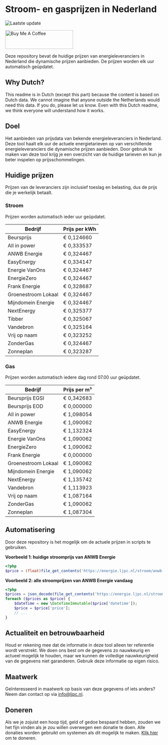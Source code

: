 # Stroom- en gasprijzen in Nederland

![Laatste update](https://img.shields.io/badge/laatste%20update-2023--12--14%2008%3A00%20CET-brightgreen)

<a href="https://www.buymeacoffee.com/Lars-" target="_blank"><img src="https://cdn.buymeacoffee.com/buttons/v2/default-orange.png" alt="Buy Me A Coffee" height="60" style="height: 60px !important;width: 217px !important;" ></a>

Deze repository bevat de huidige prijzen van energieleveranciers in Nederland die dynamische prijzen aanbieden. De prijzen worden elk uur automatisch geüpdatet.

## Why Dutch?

This readme is in Dutch (except this part) because the content is based on Dutch data. We cannot imagine that anyone outside the Netherlands would need this data. If you do, please let us know. Even with this Dutch readme, we think
everyone will understand how it works.

## Doel

Het aanbieden van prijsdata van bekende energieleveranciers in Nederland. Deze tool haalt elk uur de actuele energietarieven op van verschillende energieleveranciers die dynamische prijzen aanbieden. Door gebruik te maken van deze tool
krijg je een overzicht van de huidige tarieven en kun je beter inspelen op prijsschommelingen.

## Huidige prijzen

Prijzen van de leveranciers zijn inclusief toeslag en belasting, dus de prijs die je werkelijk betaalt.

### Stroom

Prijzen worden automatisch ieder uur geüpdatet.

 Bedrijf | Prijs per kWh 
---------|---------------
Beursprijs | € 0,124660
All in power | € 0,333537
ANWB Energie | € 0,324467
EasyEnergy | € 0,334147
Energie VanOns | € 0,324467
EnergieZero | € 0,324467
Frank Energie | € 0,328687
Groenestroom Lokaal | € 0,324467
Mijndomein Energie | € 0,324467
NextEnergy | € 0,325377
Tibber | € 0,325067
Vandebron | € 0,325164
Vrij op naam | € 0,323252
ZonderGas | € 0,324467
Zonneplan | € 0,323287


### Gas

Prijzen worden automatisch iedere dag rond 07.00 uur geüpdatet.

 Bedrijf | Prijs per m³ 
---------|--------------
Beursprijs EGSI | € 0,342683
Beursprijs EOD | € 0,000000
All in power | € 1,098054
ANWB Energie | € 1,090062
EasyEnergy | € 1,132324
Energie VanOns | € 1,090062
EnergieZero | € 1,090062
Frank Energie | € 0,000000
Groenestroom Lokaal | € 1,090062
Mijndomein Energie | € 1,090062
NextEnergy | € 1,135742
Vandebron | € 1,113923
Vrij op naam | € 1,087164
ZonderGas | € 1,090062
Zonneplan | € 1,087304


## Automatisering

Door deze repository is het mogelijk om de actuele prijzen in scripts te gebruiken.

**Voorbeeld 1: huidige stroomprijs van ANWB Energie**

```php
<?php
$price = (float)file_get_contents('https://energie.ljpc.nl/stroom/anwb-energie-nu.txt');

```

**Voorbeeld 2: alle stroomprijzen van ANWB Energie vandaag**

```php
<?php
$prices = json_decode(file_get_contents('https://energie.ljpc.nl/stroom/all-in-power-vandaag.json'),true);
foreach ($prices as $price) {
    $dateTime = new \DateTimeImmutable($price['datetime']);
    $price = $price['price'];
    // ...
}
```

## Actualiteit en betrouwbaarheid

Houd er rekening mee dat de informatie in deze tool alleen ter referentie wordt verstrekt. We doen ons best om de gegevens zo nauwkeurig en actueel mogelijk te houden, maar we kunnen de volledige nauwkeurigheid van de gegevens niet
garanderen. Gebruik deze informatie op eigen risico.

## Maatwerk

Geïnteresseerd in maatwerk op basis van deze gegevens of iets anders? Neem dan contact op
via [info@ljpc.nl](mailto:info@ljpc.nl?subject=Energie%20prijzen).

## Doneren

Als we je zojuist een hoop tijd, geld of gedoe bespaard hebben, zouden we het fijn vinden als je zou willen overwegen een
donatie te doen. Alle donaties worden gebruikt om systemen als dit mogelijk te
maken. [Klik hier](https://www.buymeacoffee.com/Lars-) om te doneren.

